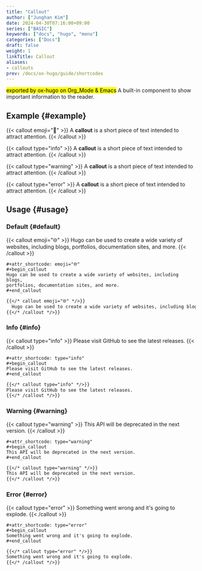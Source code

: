 ```yaml
---
title: "Callout"
author: ["Junghan Kim"]
date: 2024-04-30T07:16:00+09:00
series: ["BASIC"]
keywords: ["docs", "hugo", "menu"]
categories: ["Docs"]
draft: false
weight: 1
linkTitle: Callout
aliases:
- callouts
prev: /docs/ox-hugo/guide/shortcodes
---
```


<mark>exported by ox-hugo on Org_Mode &amp; Emacs</mark> A built-in component to show important information to the reader.

<!--more-->


## Example {#example}

{{< callout emoji="👾" >}}
A **callout** is a short piece of text intended to attract attention.
{{< /callout >}}

{{< callout type="info" >}}
A **callout** is a short piece of text intended to attract attention.
{{< /callout >}}

{{< callout type="warning" >}}
A **callout** is a short piece of text intended to attract attention.
{{< /callout >}}

{{< callout type="error" >}}
A **callout** is a short piece of text intended to attract attention.
{{< /callout >}}


## Usage {#usage}


### Default {#default}

{{< callout emoji="🌐" >}}
Hugo can be used to create a wide variety of websites, including blogs,
portfolios, documentation sites, and more.
{{< /callout >}}

```text { linenos=false,filename="Org-Mode" }
#+attr_shortcode: emoji="🌐"
#+begin_callout
Hugo can be used to create a wide variety of websites, including blogs,
portfolios, documentation sites, and more.
#+end_callout
```

```markdown
{{</* callout emoji="🌐" */>}}
  Hugo can be used to create a wide variety of websites, including blogs, portfolios, documentation sites, and more.
{{</* /callout */>}}
```


### Info {#info}

{{< callout type="info" >}}
Please visit GitHub to see the latest releases.
{{< /callout >}}

```text { linenos=false,filename="Org-Mode" }
#+attr_shortcode: type="info"
#+begin_callout
Please visit GitHub to see the latest releases.
#+end_callout
```

```markdown
{{</* callout type="info" */>}}
Please visit GitHub to see the latest releases.
{{</* /callout */>}}
```


### Warning {#warning}

{{< callout type="warning" >}}
This API will be deprecated in the next version.
{{< /callout >}}

```text { linenos=false,filename="Org-Mode" }
#+attr_shortcode: type="warning"
#+begin_callout
This API will be deprecated in the next version.
#+end_callout
```

```markdown
{{</* callout type="warning" */>}}
This API will be deprecated in the next version.
{{</* /callout */>}}
```


### Error {#error}

{{< callout type="error" >}}
Something went wrong and it's going to explode.
{{< /callout >}}

```text { linenos=false,filename="Org-Mode" }
#+attr_shortcode: type="error"
#+begin_callout
Something went wrong and it's going to explode.
#+end_callout
```

```markdown
{{</* callout type="error" */>}}
Something went wrong and it's going to explode.
{{</* /callout */>}}
```
